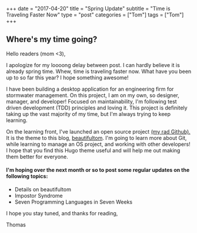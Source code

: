 +++
date = "2017-04-20"
title = "Spring Update"
subtitle = "Time is Traveling Faster Now"
type = "post"
categories = ["Tom"]
tags = ["Tom"]
+++

## Where's my time going?

Hello readers (mom <3),

I apologize for my loooong delay between post. I can hardly believe it is already spring time. Whew, time is traveling faster now. What have you been up to so far this year? I hope something awesome!

I have been building a desktop application for an engineering firm for stormwater management. On this project, I am on my own, so designer, manager, and developer! Focused on maintainability, I'm following test driven development (TDD) principles and loving it. This project is definitely taking up the vast majority of my time, but I'm always trying to keep learning.

On the learning front, I've launched an open source project <a href="https://github.com/ttiveron" target="\_blank">(my rad Github).</a> It is the theme to this blog, <a href="https://github.com/ttiveron/beautifultom" target="\_blank">beautifultom</a>.
I'm going to learn more about Git, while learning to manage an OS project, and working with other developers!
I hope that you find this Hugo theme useful and will help me out making them better for everyone.

#### I'm hoping over the next month or so to post some regular updates on the following topics:


* Details on beautifultom
* Impostor Syndrome
* Seven Programming Languages in Seven Weeks

I hope you stay tuned, and thanks for reading,

Thomas
